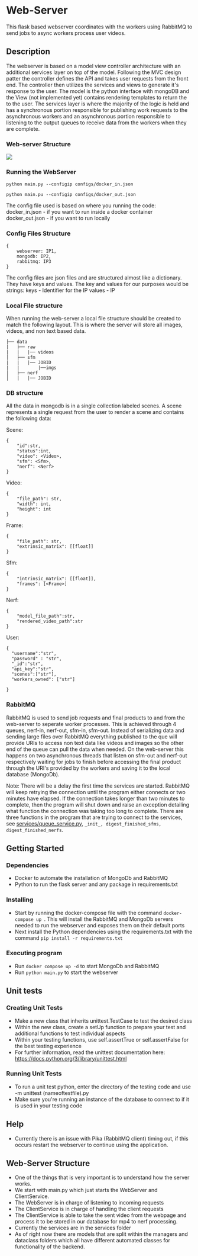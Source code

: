 # Web-Server

This flask based webserver coordinates with the workers using RabbitMQ to send jobs to async workers process user videos.

## Description
The webserver is based on a model view controller architecture with an additional services layer on top of the model. Following the MVC design patter the controller defines the API and takes user requests from the front end. The controller then utilizes the services and views to generate it's response to the user. The model is the python interface with mongoDB and the View (not implemented yet) contains rendering templates to return the to the user. The services layer is where the majority of the logic is held and has a synchronous portion responsible for publishing  work requests to the asynchronous workers and an asynchronous portion responsible to listening to the output queues to receive data from the workers when they are complete.
### Web-server Structure

![](../pics/Webserver.png)

### Running the WebServer
```
python main.py --configip configs/docker_in.json
```
```
python main.pu --configip configs/docker_out.json
```
The config file used is based on where you running the code:
    docker_in.json - if you want to run inside a docker container
    docker_out.json - if you want to run locally

### Config Files Structure
```
{
    webserver: IP1,
    mongodb: IP2,
    rabbitmq: IP3
}
```
The config files are json files and are structured almost like a dictionary. 
They have keys and values. The key and values for our purposes would be strings:
    keys - Identifier for the IP
    values - IP 

### Local File structure
When running the web-server a local file structure should be created to match the following layout. This is where the server will store all images, videos, and non text based data.
```
├── data
|	├── raw       		
|	|	|── videos 			
│	├── sfm        		
|	|	|── JOBID 			
|	|		|──imgs			
│	├── nerf 
│  	|	|── JOBID

```
### DB structure
All the data in mongodb is in a single collection labeled scenes. A scene represents a single request from the user to render a scene and contains the following data:

Scene:
```
{
    "id":str,
    "status":int,
    "video": <Video>,
    "sfm": <Sfm>,
    "nerf": <Nerf>
}
```

Video:
```
{
    "file_path": str,
    "width": int,
    "height": int
}
```
Frame:
```
{
    "file_path": str,
    "extrinsic_matrix": [[float]]
}
```
Sfm:
```
{
    "intrinsic_matrix": [[float]],
    "frames": [<Frame>]
}
```

Nerf:
```
{
    "model_file_path":str,
    "rendered_video_path":str
}
```

User:
```
{
  "username":"str",
  "password" : "str",
  "_id":"str",
  "api_key":"str",
  "scenes":["str"],
  "workers_owned": ["str"]

}
```

### RabbitMQ
RabbitMQ is used to send job requests and final products to and from the web-server to seperate worker processes. This is achieved through 4 queues, nerf-in, nerf-out, sfm-in, sfm-out. Instead of serializing data and sending large files over RabbitMQ everything published to the que will provide URIs to access non text data like videos and images so the other end of the queue can pull the data when needed. On the web-server this happens on two asynchronous threads that listen on sfm-out and nerf-out respectively waiting for jobs to finish before accessing the final product through the URI's provided by the workers and saving it to the local database (MongoDb).

Note: There will be a delay the first time the services are started. RabbitMQ will keep retrying the connection until the program either connects or two minutes have elapsed. If the connection takes longer than two minutes to complete, then the program will shut down and raise an exception detailing what function the connection was taking too long to complete. There are three functions in the program that are trying to connect to the services, see [services/queue_service.py](./services/queue_service.py), `_init_, digest_finished_sfms, digest_finished_nerfs`.
## Getting Started

### Dependencies

* Docker to automate the installation of MongoDb and RabbitMQ
* Python to run the flask server and any package in requirements.txt

### Installing

* Start by running the docker-compose file with the command `docker-compose up `. This will install the RabbitMQ and MongoDb servers needed to run the webserver and exposes them on their default ports
* Next install the Python dependencies using the requirements.txt with the command `pip install -r requirements.txt`


### Executing program
* Run `docker compose up -d` to start MongoDb and RabbitMQ
* Run `python main.py` to start the webserver


## Unit tests


### Creating Unit Tests
* Make a new class that inherits unittest.TestCase to test the desired class
* Within the new class, create a setUp function to prepare your test and additional functions to test individual aspects
* Within your testing functions, use self.assertTrue or self.assertFalse for the best testing experience
* For further information, read the unittest documentation here: https://docs.python.org/3/library/unittest.html

### Running Unit Tests
* To run a unit test python, enter the directory of the testing code and use -m unittest (nameoftestfile).py
* Make sure you're running an instance of the database to connext to if it is used in your testing code

## Help
* Currently there is an issue with Pika (RabbitMQ client) timing out, if this occurs restart the webserver to continue using the application.


## Web-Server Structure
* One of the things that is very important is to understand how the server works.
* We start with main.py which just starts the WebServer and ClientService.
* The WebServer is in charge of listening to incoming requests 
* The ClientService is in charge of handling the client requests
* The ClientService is able to take the sent video from the webpage and process it to be stored in our database for mp4 to nerf processing.
* Currently the services are in the services folder
* As of right now there are models that are split within the managers and dataclass folders which all have different automated classes for functionality of the backend.